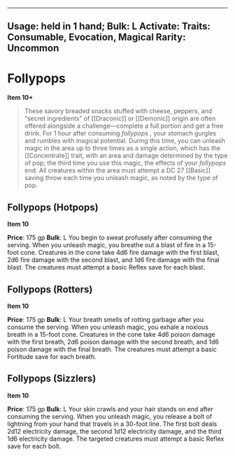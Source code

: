 
---
Usage: held in 1 hand;
Bulk: L
Activate: 
Traits: Consumable, Evocation, Magical
Rarity: Uncommon
---

# Follypops

**Item 10+**

> These savory breaded snacks stuffed with cheese, peppers, and “secret ingredients” of [[Draconic]] or [[Demonic]] origin are often offered alongside a challenge—complete a full portion and get a free drink. For 1 hour after consuming *follypops* , your stomach gurgles and rumbles with magical potential. During this time, you can unleash magic in the area up to three times as a single action, which has the [[Concentrate]] trait, with an area and damage determined by the type of pop; the third time you use this magic, the effects of your *follypops* end. All creatures within the area must attempt a DC 27 [[Basic]] saving throw each time you unleash magic, as noted by the type of pop.

## Follypops (Hotpops)

**Item 10**

**Price**: 175 gp
**Bulk**: L
You begin to sweat profusely after consuming the serving. When you unleash magic, you breathe out a blast of fire in a 15-foot cone. Creatures in the cone take 4d6 fire damage with the first blast, 2d6 fire damage with the second blast, and 1d6 fire damage with the final blast. The creatures must attempt a basic Reflex save for each blast.

## Follypops (Rotters)

**Item 10**

**Price**: 175 gp
**Bulk**: L
Your breath smells of rotting garbage after you consume the serving. When you unleash magic, you exhale a noxious breath in a 15-foot cone. Creatures in the cone take 4d6 poison damage with the first breath, 2d6 poison damage with the second breath, and 1d6 poison damage with the final breath. The creatures must attempt a basic Fortitude save for each breath.

## Follypops (Sizzlers)

**Item 10**

**Price**: 175 gp
**Bulk**: L
Your skin crawls and your hair stands on end after consuming the serving. When you unleash magic, you release a bolt of lightning from your hand that travels in a 30-foot line. The first bolt deals 2d12 electricity damage, the second 1d12 electricity damage, and the third 1d6 electricity damage. The targeted creatures must attempt a basic Reflex save for each bolt.
